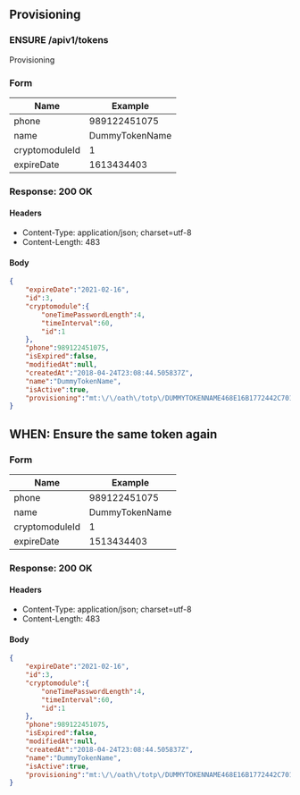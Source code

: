 ## Provisioning

### ENSURE /apiv1/tokens

Provisioning

### Form

Name | Example
--- | ---
phone | 989122451075
name | DummyTokenName
cryptomoduleId | 1
expireDate | 1613434403

### Response: 200 OK

#### Headers

* Content-Type: application/json; charset=utf-8
* Content-Length: 483

#### Body

```json
{
    "expireDate":"2021-02-16",
    "id":3,
    "cryptomodule":{
        "oneTimePasswordLength":4,
        "timeInterval":60,
        "id":1
    },
    "phone":989122451075,
    "isExpired":false,
    "modifiedAt":null,
    "createdAt":"2018-04-24T23:08:44.505837Z",
    "name":"DummyTokenName",
    "isActive":true,
    "provisioning":"mt:\/\/oath\/totp\/DUMMYTOKENNAME468E16B1772442C701A2F0C468E1F722EC53B78112F9B1AD7C46425A2EAE3371043A34342C84A7CAFCF82298A12F3440012102163515"
}
```

## WHEN: Ensure the same token again

### Form

Name | Example
--- | ---
phone | 989122451075
name | DummyTokenName
cryptomoduleId | 1
expireDate | 1513434403

### Response: 200 OK

#### Headers

* Content-Type: application/json; charset=utf-8
* Content-Length: 483

#### Body

```json
{
    "expireDate":"2021-02-16",
    "id":3,
    "cryptomodule":{
        "oneTimePasswordLength":4,
        "timeInterval":60,
        "id":1
    },
    "phone":989122451075,
    "isExpired":false,
    "modifiedAt":null,
    "createdAt":"2018-04-24T23:08:44.505837Z",
    "name":"DummyTokenName",
    "isActive":true,
    "provisioning":"mt:\/\/oath\/totp\/DUMMYTOKENNAME468E16B1772442C701A2F0C468E1F722EC53B78112F9B1AD7C46425A2EAE3371043A34342C84A7CAFCF82298A12F3440012102163515"
}
```

